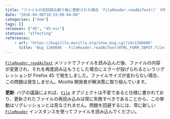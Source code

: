 ```yaml
---
title: "ファイルが初回読み取り後に更新された場合 `FileReader.readAsText()` が動作しません"
date: "2016-04-06T18:19:00-04:00"
categories: ["dom"]
tags: []
releases: ["45", "45-esr"]
statuses: "affecting"
references:
    - url: "https://bugzilla.mozilla.org/show_bug.cgi?id=1260606"
      title: "Bug 1260606 - FileReader.readAsText(HTML_FORM_INPUT.files[0]) fails on content size change"
---
```

[`FileReader.readAsText`](https://developer.mozilla.org/docs/Web/API/FileReader/readAsText) メソッドでファイルを読み込んだ後、ファイルの内容が変更され、それを再度読み込もうとした場合にエラーが投げられるというリグレッションが Firefox 45 で発生しました。ファイルサイズが変わらない場合、この問題は発生しません。Mozilla 開発者が解決策に取り組んでいます。

**更新**: バグの議論によれば、[`File`](https://developer.mozilla.org/docs/Web/API/File) オブジェクトは不変であると仕様に書かれており、更新されたファイルの再読み込みは常に失敗すべきであることから、この挙動はリグレッションとは見なされません。問題を回避するには、常に新しい [`FileReader`](https://developer.mozilla.org/docs/Web/API/FileReader) インスタンスを使ってファイルを読み込んでください。
